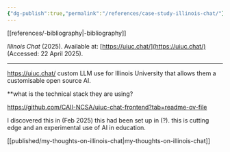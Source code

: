 ```yaml
---
{"dg-publish":true,"permalink":"/references/case-study-illinois-chat/"}
---
```


[[references/-bibliography\|-bibliography]]

_Illinois Chat_ (2025). Available at: [https://uiuc.chat/](https://uiuc.chat/) (Accessed: 22 April 2025).
___

https://uiuc.chat/
custom LLM use for Illinois University that allows them a customisable open source AI.

**what is the technical stack they are using?

https://github.com/CAII-NCSA/uiuc-chat-frontend?tab=readme-ov-file 

I discovered this in (Feb 2025) this had been set up in (?). this is cutting edge and an experimental use of AI in education. 

[[published/my-thoughts-on-illinois-chat\|my-thoughts-on-illinois-chat]]

